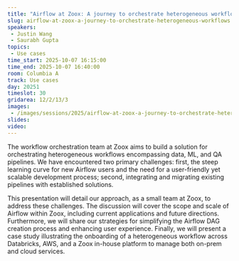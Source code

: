 ```yaml
---
title: "Airflow at Zoox: A journey to orchestrate heterogeneous workflows"
slug: airflow-at-zoox-a-journey-to-orchestrate-heterogeneous-workflows
speakers:
 - Justin Wang
 - Saurabh Gupta
topics:
 - Use cases
time_start: 2025-10-07 16:15:00
time_end: 2025-10-07 16:40:00
room: Columbia A
track: Use cases
day: 20251
timeslot: 30
gridarea: 12/2/13/3
images:
 - /images/sessions/2025/airflow-at-zoox-a-journey-to-orchestrate-heterogeneous-workflows.png 
slides:
video: 
---
```


The workflow orchestration team at Zoox aims to build a solution for orchestrating heterogeneous workflows encompassing data, ML, and QA pipelines. We have encountered two primary challenges: first, the steep learning curve for new Airflow users and the need for a user-friendly yet scalable development process; second, integrating and migrating existing pipelines with established solutions.

This presentation will detail our approach, as a small team at Zoox, to address these challenges. The discussion will cover the scope and scale of Airflow within Zoox, including current applications and future directions. Furthermore, we will share our strategies for simplifying the Airflow DAG creation process and enhancing user experience. Finally, we will present a case study illustrating the onboarding of a heterogeneous workflow across Databricks, AWS, and a Zoox in-house platform to manage both on-prem and cloud services.